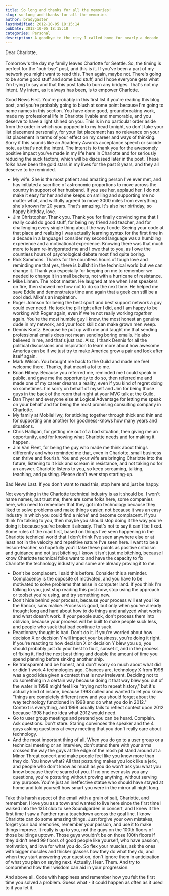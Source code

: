 ```yaml
---
title: So long and thanks for all the memories!
slug: so-long-and-thanks-for-all-the-memories
author: bradygaster
lastModified: 2012-10-05 18:15:14
pubDate: 2012-10-05 18:15:10
categories: Personal
description: A goodbye to the city I called home for nearly a decade
---
```


<p>Dear Charlotte,
  <br>
  <br>Tomorrow&apos;s the day my family leaves Charlotte for Seattle. So, the timing is perfect for the &quot;buh-bye&quot; post, and this is it. If you&apos;ve been a part of my network you might want to read this. Then again, maybe not. There&apos;s going to be some good stuff
  and some bad stuff, and I hope everyone gets what I&apos;m trying to say and that this post fails to burn any bridges. That&apos;s not my intent. My intent, as it always has been, is to empower Charlotte.&#xA0;</p>
<p>Good News First. You&apos;re probably in this first list if you&apos;re reading this blog post, and you&apos;re probably going to blush at some point because I&apos;m going to name names in this section. You have done good, groundbreaking work, made my professional life
  in Charlotte livable and memorable, and you deserve to have a light shined on you. This is in no particular order aside from the order in which you popped into my head tonight, so don&apos;t take your list placement personally, for your list placement has
  no relevance on your list placement in terms of your effect on my career and ways of thinking. Sorry if this sounds like an Academy Awards acceptance speech or suicide note, as that&apos;s not the intent. The intent is to thank you for the awesomely positive
  impact you&apos;ve made in my life here in Charlotte and for seriously reducing the suck factors, which will be discussed later in the post. These folks have been the gold stars in my lives for the past 8 years, and they all deserve to be reminded.&#xA0;</p>
<ul>
  <li>My wife. She is the most patient and amazing person I&apos;ve ever met, and has initiated a sacrifice of astronomic proportions to move across the country in support of her husband. If you see her, applaud her. I do not make it easy for her and she keeps
    on smiling and supporting me no matter what, and willfully agreed to move 3000 miles from everything she&apos;s known for 20 years. That&apos;s amazing. It&apos;s also her birthday, so happy birthday, love.&#xA0;</li>
  <li>Jim Christopher. Thank you. Thank you for finally convincing me that I really could do good stuff, for being my friend and teacher, and for challenging every single thing about the way I code. Seeing your code at that place and realizing I was actually
    learning syntax for the first time in a decade in a language I consider my second language was a humbling experience and a motivational experience. Knowing there was that much more to learn re-invigorated me and I owe that to you, as I owe the countless
    hours of psychological debate most find quite boring.&#xA0;</li>
  <li>Rick Sammons. Thanks for the countless hours of tough love and reminding me that yes, there is bullshit in the technical world but we can change it. Thank you especially for keeping on me to remember we needed to change it in small buckets, not with
    a hurricane of resistance.&#xA0;</li>
  <li>Mike Linnen. The robot master. He laughed at me when I set speakers on fire, then showed me how not to do so the next time. He helped me save Eddie and demonstrates time and again that a geek can still be a cool dad. Mike&apos;s an inspiration.</li>
  <li>Roger Johnson for being the best sport and best support network a guy could ever need. He took the pill right after I did, and I am happy to be working with Roger again, even if we&apos;re not really working <em>together </em> again. You&apos;re the most humble
    guy I know, the most honest an genuine dude in my network, and your fooz skillz can make grown men weep.&#xA0;</li>
  <li>Dennis Kuntz. Because he put up with me and taught me that sending professional emails does not mean sending boring emails. He also believed in me, and that&apos;s just rad. Also, I thank Dennis for all the political discussions and inspiration to learn
    more about how awesome America can be if we just try to make America grow a pair and look after itself again.&#xA0;</li>
  <li>Mark Wilson. You brought me back to the Guild and made me feel welcome there. Thanks, that meant a lot to me.&#xA0;</li>
  <li>Brian Hitney. Because you referred me, reminded me I could speak in public, and gave me the opportunity to do so, then referred me and made one of my career dreams a reality, even if you kind of regret doing so sometimes. I&apos;m sorry on behalf of myself
    and Jim for being those guys in the back of the room that night at your MVC talk at the Guild.&#xA0;</li>
  <li>Dan Thyer and everyone else at Logical Advantage for letting me speak on your behalf and for being the most promising consulting company in Charlotte.&#xA0;</li>
  <li>My family at MobileHwy, for sticking together through thick and thin and for supporting one another for goodness-knows how many years and situations.</li>
  <li>Chris Halligan, for getting me out of a bad situation, then giving me an opportunity, and for knowing what Charlotte needs and for making it happen.&#xA0;</li>
  <li>Jim Van Fleet, for being the guy who made me think about things differently and who reminded me that, even in Charlotte, small business can thrive and flourish. You and your wife are bringing Charlotte into the future, listening to it kick and scream
    in resistance, and not taking no for an answer. Charlotte listens to you, so keep screaming, talking, teaching, and pushing. Please don&apos;t ever stop starting-up.&#xA0;</li>
</ul>
<p>Bad News Last. If you don&apos;t want to read this, stop here and just be happy.</p>
<p>Not everything in the Charlotte technical industry is as it should be. I won&apos;t name names, but trust me, there are some folks here, some companies here, who need to remember that they got into technology because they liked to solve problems and make things
  easier, not because it was an easy industry in which you could find a niche&apos; and become complacent. If you think I&apos;m talking to you, then maybe you should stop doing it the way you&apos;re doing it because you&apos;ve broken it already. That&apos;s not to say it can&apos;t
  be fixed. Some rules of the road first, based on things I&apos;ve seen happening in the Charlotte technical world that I don&apos;t think I&apos;ve seen anywhere else or at least not in the velocity and repetitive nature I&apos;ve seen here. I want to be a lesson-teacher,
  so hopefully you&apos;ll take these points as positive criticism and guidance and not just bitching. I know it isn&apos;t just me bitching, because I know Charlotte technical folks want to and have the capacity to fix Charlotte the technology industry and some
  are already proving it to me.&#xA0;</p>
<ul>
  <li>Don&apos;t be complacent. I said this before. Consider this a reminder. Complacency is the opposite of motivated, and you have to be motivated to solve problems that arise in computer land. If you think I&apos;m talking to you, just stop reading this post now,
    stop using the approach or toolset you&apos;re using, and try something new.&#xA0;</li>
  <li>Don&apos;t hide behind your process, because your process will eat you like the Rancor, sans malice. Process is good, but only when you&apos;ve already thought long and hard about how to do things and analyzed what works and what doesn&apos;t work. If your people
    suck, don&apos;t process them into oblivion, because your process will be built to make people suck less, and people who suck that bad continue to suck.&#xA0;</li>
  <li>Reactionary thought is bad. Don&apos;t do it. If you&apos;re worried about how decision X or decision Y will impact your business, you&apos;re doing it right. If you&apos;re reacting to how decision X or decision Y blew you up, you should probably just do your best to
    fix it, sunset it, and in the process of fixing it, find the next best thing and double the amount of time you spend planning before sinking another ship.</li>
  <li>Be transparent and be honest, and don&apos;t worry so much about what did or didn&apos;t work 4 technologies ago. Chances are, technology X from 1998 was a good idea given a context that is now irrelevant. Deciding not to do something in a certain way because
    doing it that way blew you out of the water in 1998 might feel like &quot;trying not to repeat history,&quot; but it&apos;s actually kind of insane, because 1998 called and wanted to let you know &quot;things are completely different now and you should forget about the
    way technology functioned in 1998 and do what you do in 2012.&quot; Context is everything, and 1998 usually fails to reflect context upon 2012 because 1998 had no idea what 2012 would need.&#xA0;</li>
  <li>Go to user group meetings and pretend you can be heard. Complain. Ask questions. Don&apos;t stare. Staring convinces the speaker and the 4 guys asking questions at every meeting that you don&apos;t really care about technology.&#xA0;</li>
  <li>And the most important thing of all. When you do go to a user group or a technical meeting or an interview, don&apos;t stand there with your arms crossed the way the guys at the edge of the mosh pit stand around at a Minor Threat concert and make people
    feel like you know more than they do. You know what? All that posturing makes you look like a jerk, and people who don&apos;t know as much as you do won&apos;t ask you what you know because they&apos;re scared of you. If no one ever asks you any questions, you&apos;re
    posturing without proving anything, without serving any purpose. You&apos;re just an ineffective statue who should have stayed at home and told yourself how smart you were in the mirror all night long.&#xA0;</li>
</ul>
<p>Take this harsh aspect of the email with a grain of salt, Charlotte, and remember. I love you as a town and wanted to live here since the first time I walked into the 1313 club to see Soundgarden in concert, and I knew it the first time I saw a Panther
  run a touchdown across the goal line. I know Charlotte can do some amazing things. Just forgive your own mistakes, forget your bad memories, remember your passion, and use it to make things improve. It really is up to you, not the guys on the 100th
  floors of those buildings uptown. Those guys wouldn&apos;t be on those 100th floors if they didn&apos;t need 99 floors of good people like yourself, who have passion, motivation, and love for what you do. So flex your muscles, ask the ones with bigger muscles
  and thicker glasses how they do what they do, and when they start answering your question, don&apos;t ignore them in anticipation of what you plan on saying next. Actually. Hear. Them. And try to comprehend how their wisdom can aid in your progression.&#xA0;</p>
<p>And above all. Code with happiness and remember how you felt the first time you solved a problem. Guess what - it could happen as often as it used to if you let it.</p>
<div></div>
